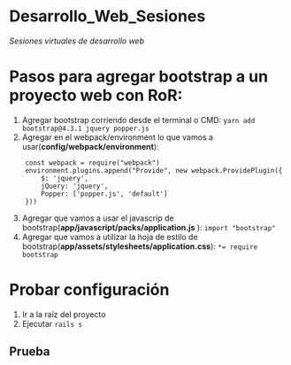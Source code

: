 # Desarrollo_Web_Sesiones
_Sesiones virtuales de desarrollo web_

# Pasos para agregar bootstrap a un proyecto web con RoR:

1. Agregar bootstrap corriendo desde el terminal o CMD: 
    `yarn add bootstrap@4.3.1 jquery popper.js `
2. Agregar en el webpack/environment lo que vamos a usar(**config/webpack/environment**): 
``` const { environment } = require('@rails/webpacker') 
    const webpack = require("webpack") 
    environment.plugins.append("Provide", new webpack.ProvidePlugin({ 
        $: 'jquery', 
        jQuery: 'jquery', 
        Popper: ['popper.js', 'default'] 
    })) 
```
3. Agregar que vamos a usar el javascrip de bootstrap(**app/javascript/packs/application.js** ): 
	`import "bootstrap" `
4. Agregar que vamos a utilizar la hoja de estilo de bootstrap(**app/assets/stylesheets/application.css**): 
    `*= require bootstrap`

# Probar configuración

1. Ir a la raíz del proyecto
2. Ejecutar `rails s`

## Prueba